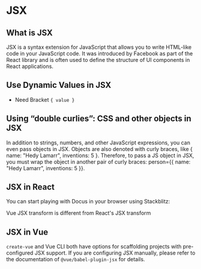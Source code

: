 # JSX

## What is JSX

JSX is a syntax extension for JavaScript that allows you to write HTML-like code in your JavaScript code. It was introduced by Facebook as part of the React library and is often used to define the structure of UI components in React applications.


## Use Dynamic Values in JSX

- Need Bracket `{ value }`

## Using “double curlies”: CSS and other objects in JSX 

In addition to strings, numbers, and other JavaScript expressions, you can even pass objects in JSX. Objects are also denoted with curly braces, like { name: "Hedy Lamarr", inventions: 5 }. Therefore, to pass a JS object in JSX, you must wrap the object in another pair of curly braces: person={{ name: "Hedy Lamarr", inventions: 5 }}.


## JSX in React

You can start playing with Docus in your browser using Stackblitz:

Vue JSX transform is different from React's JSX transform

## JSX in Vue 

`create-vue` and Vue CLI both have options for scaffolding projects with pre-configured JSX support. If you are configuring JSX manually, please refer to the documentation of `@vue/babel-plugin-jsx` for details.